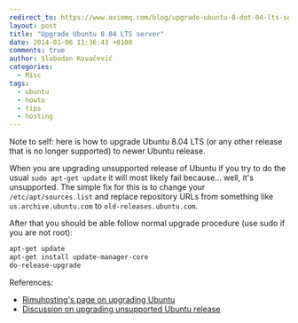 ```yaml
---
redirect_to: https://www.axiomq.com/blog/upgrade-ubuntu-8-dot-04-lts-server/
layout: post
title: "Upgrade Ubuntu 8.04 LTS server"
date: 2014-01-06 11:36:43 +0100
comments: true
author: Slobodan Kovačević
categories:
  - Misc
tags:
  - ubuntu
  - howto
  - tips
  - hosting
---
```


Note to self: here is how to upgrade Ubuntu 8.04 LTS (or any other release that is no longer supported) to newer Ubuntu release.

When you are upgrading unsupported release of Ubuntu if you try to do the usual `sudo apt-get update` it will most likely fail because... well, it's unsupported. The simple fix for this is to change your `/etc/apt/sources.list` and replace repository URLs from something like `us.archive.ubuntu.com` to `old-releases.ubuntu.com`.

After that you should be able follow normal upgrade procedure (use sudo if you are not root):

``` sh
apt-get update
apt-get install update-manager-core
do-release-upgrade
```

References:

* [Rimuhosting's page on upgrading Ubuntu][1]
* [Discussion on upgrading unsupported Ubuntu release][2]

[1]: http://rimuhosting.com/knowledgebase/linux/distros/ubuntu "Rimuhosting's page on upgrading Ubuntu"
[2]: http://askubuntu.com/questions/91815/how-to-install-software-or-upgrade-from-old-unsupported-release  "Discussion on upgrading unsupported Ubuntu release"
